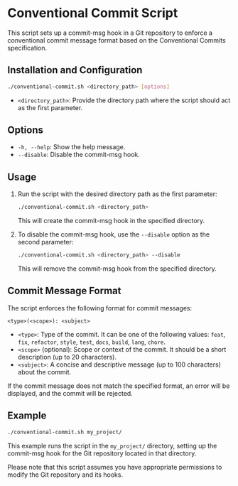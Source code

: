 # Conventional Commit Script

This script sets up a commit-msg hook in a Git repository to enforce a conventional commit message format based on the Conventional Commits specification.

## Installation and Configuration

```bash
./conventional-commit.sh <directory_path> [options]
```

- `<directory_path>`: Provide the directory path where the script should act as the first parameter.

## Options

- `-h, --help`: Show the help message.
- `--disable`: Disable the commit-msg hook.

## Usage

1. Run the script with the desired directory path as the first parameter:
   ```bash
   ./conventional-commit.sh <directory_path>
   ```
   This will create the commit-msg hook in the specified directory.

2. To disable the commit-msg hook, use the `--disable` option as the second parameter:
   ```bash
   ./conventional-commit.sh <directory_path> --disable
   ```
   This will remove the commit-msg hook from the specified directory.

## Commit Message Format

The script enforces the following format for commit messages:

```
<type>(<scope>): <subject>
```

- `<type>`: Type of the commit. It can be one of the following values: `feat`, `fix`, `refactor`, `style`, `test`, `docs`, `build`, `lang`, `chore`.
- `<scope>` (optional): Scope or context of the commit. It should be a short description (up to 20 characters).
- `<subject>`: A concise and descriptive message (up to 100 characters) about the commit.

If the commit message does not match the specified format, an error will be displayed, and the commit will be rejected.

## Example

```bash
./conventional-commit.sh my_project/
```

This example runs the script in the `my_project/` directory, setting up the commit-msg hook for the Git repository located in that directory.

Please note that this script assumes you have appropriate permissions to modify the Git repository and its hooks.

```
